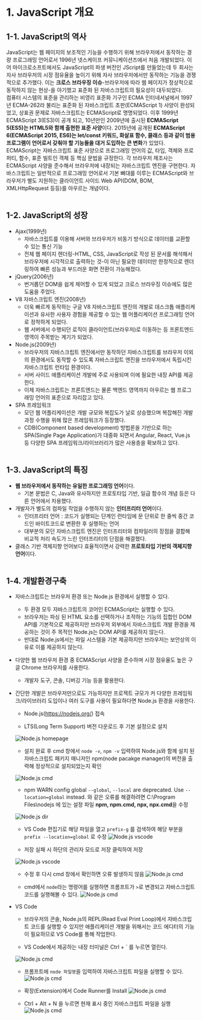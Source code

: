 # 1. JavaScript 개요

## 1-1. JavaScript의 역사
JavaScript는 웹 페이지의 보조적인 기능을 수행하기 위해 브라우저에서 동작하는 경량 프로그래밍 언어로서 1996년 넷스케이프 커뮤니케이션즈에서 처음 개발되었다. 이어 마이크로소프트에서도 JavaScript의 파생 버전인 JScript를 만들었는데 두 회사는 자사 브라우저의 시장 점유율을 높이기 위해 자사 브라우저에서만 동작하는 기능을 경쟁적으로 추가했다. 이는 **크로스 브라우징 이슈**-브라우저에 따라 웹 페이지가 정상적으로 동작하지 않는 현상-을 야기했고 표준화 된 자바스크립트의 필요성이 대두되었다. 
<br>
컴퓨터 시스템의 표준을 관리하는 비영리 표준화 기구인 ECMA 인터네셔널에서 1997년 ECMA-262라 불리는 표준화 된 자바스크립트 초판(ECMAScript 1) 사양이 완성되었고, 상표권 문제로 자바스크립트는 ECMAScript로 명명되었다. 이후 1999년 ECMAScript 3(ES3)이 공개 되고, 10년만인 2009년에 출시된 **ECMAScript 5(ES5)는 HTML5와 함께 출현한 표준 사양**이다. 2015년에 공개된 **ECMAScript 6(ECMAScript 2015, ES6)는 let/const 키워드, 화살표 함수, 클래스 등과 같이 범용 프로그램이 언어로서 갖춰야 할 기능들을 대거 도입하는 큰 변화**가 있었다. 
<br>
ECMAScript는 자바스크립트 표준 사양으로 프로그래밍 언어의 값, 타입, 객체와 프로퍼티, 함수, 표준 빌트인 객체 등 핵심 문법을 규정한다. 각 브라우저 제조사는 ECMAScript 사양을 준수해서 브라우저에 내장되는 자바스크립트 엔진을 구현한다.
자바스크립트는 일반적으로 프로그래밍 언어로서 기본 뼈대를 이루는 ECMAScript와 브라우저가 별도 지원하는 클라이언트 사이드 Web API(DOM, BOM, XMLHttpRequest 등등)를 아우르는 개념이다.
<br><br>

## 1-2. JavaScript의 성장
- Ajax(1999년)
    - 자바스크립트를 이용해 서버와 브라우저가 비동기 방식으로 데이터를 교환할 수 있는 통신 기능
    - 전체 웹 페이지 렌더링-HTML, CSS, JavaScript로 작성 된 문서를 해석해서 브라우저에 시각적으로 출력하는 것-이 아닌 필요한 데이터만 한정적으로 렌더링하여 빠른 성능과 부드러운 화면 전환이 가능해졌다.
- jQuery(2006년)
    - 번거롭던 DOM을 쉽게 제어할 수 있게 되었고 크로스 브라우징 이슈에도 많은 도움을 주었다.
- V8 자바스크립트 엔진(2008년)
  - 더욱 빠르게 동작하는 구글 V8 자바스크립트 엔진의 개발로 데스크톱 애플리케이션과 유사한 사용자 경험을 제공할 수 있는 웹 어플리케이션 프로그래밍 언어로 정착하게 되었다.
  - 웹 서버에서 수행되던 로직이 클라이언트(브라우저)로 이동하는 등 프론트엔드 영역이 주목받는 계기가 되었다.
- Node.js(2009년)
  - 브라우저의 자바스크립트 엔진에서만 동작하던 자바스크립트를 브라우저 이외의 환경에서도 동작할 수 있도록 자바스크립트 엔진을 브라우저에서 독립시킨 자바스크립트 런타임 환경이다.
  - 서버 사이드 애플리케이션 개발에 주로 사용되며 이에 필요한 내장 API를 제공한다.
  - 이제 자바스크립트는 프론트엔드는 물론 백엔드 영역까지 아우르는 웹 프로그래밍 언어의 표준으로 자리잡고 있다.
- SPA 프레임워크
  - 모던 웹 어플리케이션은 개발 규모와 복잡도가 날로 상승했으며 복잡해진 개발 과정 수행을 위해 많은 프레임워크가 등장했다.
  - CDB(Component based development) 방법론을 기반으로 하는 SPA(Single Page Application)가 대중화 되면서 Angular, React, Vue.js 등 다양한 SPA 프레임워크/라이브러리가 많은 사용층을 확보하고 있다. 
<br><br>

## 1-3. JavaScript의 특징
- **웹 브라우저에서 동작하는 유일한 프로그래밍 언어**이다.
  - 기본 문법은 C, Java와 유사하지만 프로토타입 기반, 일급 함수의 개념 등은 다른 언어에서 차용했다.
- 개발자가 별도의 컴파일 작업을 수행하지 않는 **인터프리터 언어**이다.
  - 인터프리터 언어 : 코드가 실행되는 단계인 런타임에 문 단위로 한 줄씩 중간 코드인 바이트코드로 변환한 후 실행하는 언어
  - 대부분의 모던 자바스크립트 엔진은 인터프리터와 컴파일러의 장점을 결합해 비교적 처리 속도가 느린 인터프리터의 단점을 해결했다.
- 클래스 기반 객체지향 언어보다 효율적이면서 강력한 **프로토타입 기반의 객체지향 언어**이다.
<br><br>

## 1-4. 개발환경구축

- 자바스크립트는 브라우저 환경 또는 Node.js 환경에서 실행할 수 있다.
  - 두 환경 모두 자바스크립트의 코어인 ECMAScript는 실행할 수 있다.
  - 브라우저는 파싱 된 HTML 요소를 선택하거나 조작하는 기능의 집합인 DOM API를 기본적으로 제공하지만 브라우저 외부에서 자바스크립트 개발 환경을 제공하는 것이 주 목적인 Node.js는 DOM API를 제공하지 않는다.
  - 반대로 Node.js에서는 파일 시스템을 기본 제공하지만 브라우저는 보안상의 이유로 이를 제공하지 않는다.
- 다양한 웹 브라우저 환경 중 ECMAScript 사양을 준수하며 시장 점유율도 높은 구글 Chrome 브라우저를 사용한다. 
  - 개발자 도구, 콘솔, 디버깅 기능 등을 활용한다.
- 간단한 개발은 브라우저만으로도 가능하지만 프로젝트 규모가 커 다양한 프레임워크/라이브러리 도입이나 여러 도구를 사용이 필요하다면 Node.js 환경을 사용한다.
    - Node.js(https://nodejs.org/) 접속
  
    - LTS(Long Term Support) 버전 다운로드 후 기본 설정으로 설치
  
    ![Node.js homepage](./images/node-js-1.PNG)

    -  설치 완료 후 cmd 창에서 `node -v`, `npm -v`  입력하여 Node.js와 함께 설치 된 자바스크립트 패키지 매니저인 npm(node pacakge manager)의 버전을 출력해 정상적으로 설치되었는지 확인

    ![Node.js cmd](./images/node-js-2.PNG)

    - npm WARN config global `--global`, `--local` are deprecated. Use `--location=global` instead. 와 같은 오류를 해결하려면 C:\Program Files\nodejs 에 있는 설정 파일 **npm, npm.cmd, npx, npx.cmd**을 수정

    ![Node.js dir](./images/node-js-3.PNG)

    - VS Code 편집기로 해당 파일을 열고 `prefix-g` 를 검색하여 해당 부분을 `prefix --location=global` 로 수정
    ![Node.js vscode](./images/node-js-4.PNG)

    - 저장 실패 시 하단의 관리자 모드로 저장 클릭하여 저장 
  
    ![Node.js vscode](./images/node-js-5.PNG)

    - 수정 후 다시 cmd 창에서 확인하면 오류 발생하지 않음
    ![Node.js cmd](./images/node-js-6.PNG)

    - cmd에서 `node`라는 명령어를 실행하면 프롬프트가 `>`로 변경되고 자바스크립트 코드를 실행해볼 수 있다.
    ![Node.js cmd](./images/node-js-7.PNG)

- VS Code 
  - 브라우저의 콘솔, Node.js의 REPL(Read Eval Print Loop)에서 자바스크립트 코드를 실행할 수 있지만 애플리케이션 개발을 위해서는 코드 에디터의 기능이 필요하므로 VS Code를 통해 작업한다.
  
  - VS Code에서 제공하는 내장 터미널은 Ctrl + \` 를 누르면 열린다.
  
  ![Node.js cmd](./images/node-js-8.PNG)

  - 프롬프트에 `node 파일명`을 입력하여 자바스크립트 파일을 실행할 수 있다.
  ![Node.js cmd](./images/node-js-9.PNG)

  - 확장(Extension)에서 Code Runner를 Install
  ![Node.js cmd](./images/node-js-10.PNG)

  - Ctrl + Alt + N 을 누르면 현재 표시 중인 자바스크립트 파일을 실행
  ![Node.js cmd](./images/node-js-11.PNG)